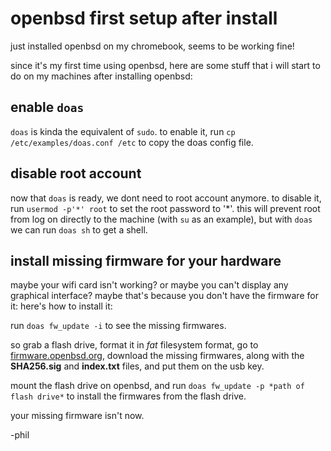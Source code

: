 # openbsd first setup after install

just installed openbsd on my chromebook, seems to be working fine!

since it's my first time using openbsd, here are some stuff that i will start to do on my machines after installing openbsd:

## enable `doas`

`doas` is kinda the equivalent of `sudo`. to enable it, run `cp /etc/examples/doas.conf /etc` to copy the doas config file.

## disable root account

now that `doas` is ready, we dont need to root account anymore. to disable it, run `usermod -p'*' root` to set the root password to '*'. this will prevent root from log on directly to the machine (with `su` as an example), but with `doas` we can run `doas sh` to get a shell.

## install missing firmware for your hardware

maybe your wifi card isn't working? or maybe you can't display any graphical interface? maybe that's because you don't have the firmware for it: here's how to install it:

run `doas fw_update -i` to see the missing firmwares.

so grab a flash drive, format it in *fat* filesystem format, go to [firmware.openbsd.org](http://firmware.openbsd.org/firmware/), download the missing firmwares, along with the **SHA256.sig** and **index.txt** files, and put them on the usb key.

mount the flash drive on openbsd, and run `doas fw_update -p *path of flash drive*` to install the firmwares from the flash drive.

your missing firmware isn't now.

-phil
